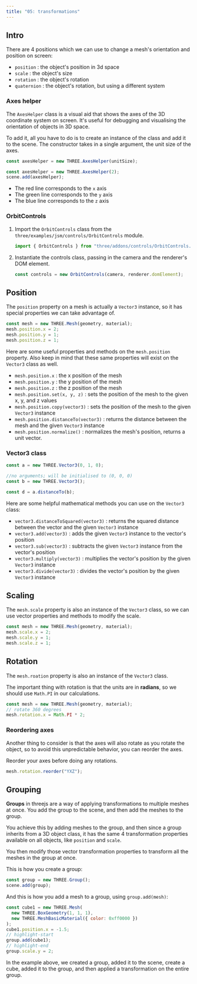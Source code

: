 ```yaml
---
title: "05: transformations"
---
```


## Intro

There are 4 positions which we can use to change a mesh's orientation and position on screen:

- `position` : the object's position in 3d space
- `scale` : the object's size
- `rotation` : the object's rotation
- `quaternion` : the object's rotation, but using a different system

### Axes helper

The `AxesHelper` class is a visual aid that shows the axes of the 3D coordinate system on screen. It's useful for debugging and visualising the orientation of objects in 3D space.

To add it, all you have to do is to create an instance of the class and add it to the scene. The constructor takes in a single argument, the unit size of the axes.

```javascript
const axesHelper = new THREE.AxesHelper(unitSize);
```

```javascript
const axesHelper = new THREE.AxesHelper(2);
scene.add(axesHelper);
```

- The red line corresponds to the `x` axis
- The green line corresponds to the `y` axis
- The blue line corresponds to the `z` axis

### OrbitControls

1. Import the `OrbitControls` class from the `three/examples/jsm/controls/OrbitControls` module.

   ```javascript
   import { OrbitControls } from "three/addons/controls/OrbitControls.js";
   ```

2. Instantiate the controls class, passing in the camera and the renderer's DOM element.

   ```javascript
   const controls = new OrbitControls(camera, renderer.domElement);
   ```

## Position

The `position` property on a mesh is actually a `Vector3` instance, so it has special properties we can take advantage of.

```javascript
const mesh = new THREE.Mesh(geometry, material);
mesh.position.x = 2;
mesh.position.y = 1;
mesh.position.z = 1;
```

Here are some useful properties and methods on the `mesh.position` property. Also keep in mind that these same properties will exist on the `Vector3` class as well.

- `mesh.position.x` : the x position of the mesh
- `mesh.position.y` : the y position of the mesh
- `mesh.position.z` : the z position of the mesh
- `mesh.position.set(x, y, z)` : sets the position of the mesh to the given x, y, and z values
- `mesh.position.copy(vector3)` : sets the position of the mesh to the given `Vector3` instance
- `mesh.position.distanceTo(vector3)` : returns the distance between the mesh and the given `Vector3` instance
- `mesh.position.normalize()` : normalizes the mesh's position, returns a unit vector.

### Vector3 class

```javascript
const a = new THREE.Vector3(0, 1, 0);

//no arguments; will be initialised to (0, 0, 0)
const b = new THREE.Vector3();

const d = a.distanceTo(b);
```

Here are some helpful mathematical methods you can use on the `Vector3` class:

- `vector3.distanceToSquared(vector3)` : returns the squared distance between the vector and the given `Vector3` instance
- `vector3.add(vector3)` : adds the given `Vector3` instance to the vector's position
- `vector3.sub(vector3)` : subtracts the given `Vector3` instance from the vector's position
- `vector3.multiply(vector3)` : multiplies the vector's position by the given `Vector3` instance
- `vector3.divide(vector3)` : divides the vector's position by the given `Vector3` instance

## Scaling

The `mesh.scale` property is also an instance of the `Vector3` class, so we can use vector properties and methods to modify the scale.

```javascript
const mesh = new THREE.Mesh(geometry, material);
mesh.scale.x = 2;
mesh.scale.y = 1;
mesh.scale.z = 1;
```

## Rotation

The `mesh.roation` property is also an instance of the `Vector3` class.

The important thing with rotation is that the units are in **radians**, so we should use `Math.PI` in our calculations.

```javascript
const mesh = new THREE.Mesh(geometry, material);
// rotate 360 degrees
mesh.rotation.x = Math.PI * 2;
```

### Reordering axes

Another thing to consider is that the axes will also rotate as you rotate the object, so to avoid this unpredictable behavior, you can reorder the axes.

Reorder your axes before doing any rotations.

```javascript
mesh.rotation.reorder("YXZ");
```

## Grouping

**Groups** in threejs are a way of applying transformations to multiple meshes at once. You add the group to the scene, and then add the meshes to the group.

You achieve this by adding meshes to the group, and then since a group inherits from a 3D object class, it has the same 4 transformation properties available on all objects, like `position` and `scale`.

You then modify those vector transformation properties to transform all the meshes in the group at once.

This is how you create a group:

```javascript
const group = new THREE.Group();
scene.add(group);
```

And this is how you add a mesh to a group, using `group.add(mesh)`:

```javascript
const cube1 = new THREE.Mesh(
  new THREE.BoxGeometry(1, 1, 1),
  new THREE.MeshBasicMaterial({ color: 0xff0000 })
);
cube1.position.x = -1.5;
// highlight-start
group.add(cube1);
// highlight-end
group.scale.y = 2;
```

In the example above, we created a group, added it to the scene, create a cube, added it to the group, and then applied a transformation on the entire group.
